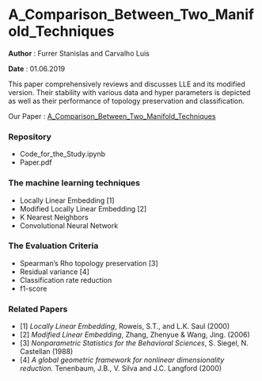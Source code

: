 # A_Comparison_Between_Two_Manifold_Techniques
**Author** : Furrer Stanislas and Carvalho Luis

**Date**   : 01.06.2019

This paper comprehensively reviews and discusses LLE and its modified version. Their stability with various data and hyper parameters is depicted as well as their performance of topology preservation and classification.

Our Paper : [A_Comparison_Between_Two_Manifold_Techniques](https://github.com/stanFurrer/A-Comparison-Between-Two-Manifold-Techniques/blob/main/Paper.pdf)

### **Repository**
* Code_for_the_Study.ipynb
* Paper.pdf

### **The machine learning techniques** 
* Locally Linear Embedding [1]
* Modified Locally Linear Embedding [2]
* K Nearest Neighbors
* Convolutional Neural Network

### **The Evaluation Criteria**
* Spearman’s Rho topology preservation [3]
* Residual variance [4]
* Classification rate reduction
* f1-score

### Related Papers 
* [1] *Locally Linear Embedding*, Roweis, S.T., and L.K. Saul (2000)
* [2] *Modified Linear Embedding*, Zhang, Zhenyue & Wang, Jing. (2006)
* [3] *Nonparametric Statistics for the Behavioral Sciences*, S. Siegel, N. Castellan (1988)
* [4] *A global geometric framework for nonlinear dimensionality reduction.* Tenenbaum, J.B., V. Silva and J.C. Langford (2000)

